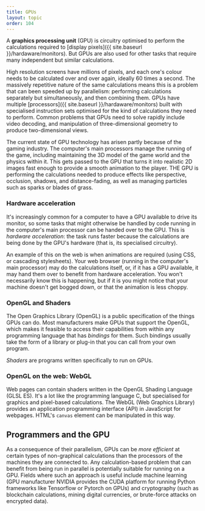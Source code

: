 ```yaml
---
title: GPUs
layout: topic
order: 104
---
```


A **graphics processing unit** (GPU) is circuitry optimised to perform the
calculations required to [display pixels]({{ site.baseurl }}/hardaware/monitors).
But GPUs are also used for other tasks that require many independent but
similar calculations.

High resolution screens have millions of pixels, and each one's colour needs to
be calculated over and over again, ideally 60 times a second. The massively
repetitive nature of the same calculations means this is a problem that can
been speeded up by parallelism: performing calculations separately but
simultaneously, and then combining them. GPUs have multiple
[processors]({{ site.baseurl }}/hardaware/monitors) built with specialised
instruction sets optimised for the kind of calculations they need to perform.
Common problems that GPUs need to solve rapidly include video decoding, and
manipulation of three-dimensional geometry to produce two-dimensional views.

The current state of GPU technology has arisen partly because of the gaming
industry. The computer's main processors manage the running of the game,
including maintaining the 3D model of the game world and the physics within it.
This gets passed to the GPU that turns it into realistic 2D images fast enough
to provide a smooth animation to the player. THE GPU is performing the
calculations needed to produce effects like perspective, occlusion, shadows,
and distance-fading, as well as managing particles such as sparks or blades of
grass.

### Hardware acceleration

It's increasingly common for a computer to have a GPU available to drive its
monitor, so some tasks that might otherwise be handled by code running in the
computer's main processor can be handed over to the GPU. This is _hardware
acceleration_: the task runs faster because the calculations are being done by
the GPU's hardware (that is, its specialised circuitry).

An example of this on the web is when animations are required (using CSS, or
cascading stylesheets). Your web browser (running in the computer's main
processor) may do the calculations itself, or, if it has a GPU available, it
may hand them over to benefit from hardware acceleration. You won't necessarily
know this is happening, but if it is you might notice that your machine doesn't
get bogged down, or that the animation is less choppy.

### OpenGL and Shaders

The Open Graphics Library (OpenGL) is a public specification of the things GPUs
can do. Most manufacturers make GPUs that support the OpenGL, which makes it
feasible to access their capabilities from within any programming language that
has _bindings_ for them. Such bindings usually take the form of a library or
plug-in that you can call from your own program.

_Shaders_ are programs written specifically to run on GPUs.

### OpenGL on the web: WebGL

<canvas class="js-only" id="glcanvas" width="640" height="640"></canvas>

Web pages can contain shaders written in the OpenGL Shading Language (GLSL ES).
It's a lot like the programming language C, but specialised for graphics and
pixel-based calculations. The WebGL (Web Graphics Library) provides an
application programming interface (API) in JavaScript for webpages. HTML's
`canvas` element can be manipulated in this way.

<p id="webgl-capability" class="js-only"></p>

## Programmers and the GPU

As a consequence of their parallelism, GPUs can be _more efficient_ at certain
types of non-graphical calculations than the processors of the machines they
are connected to. Any calculation-based problem that can benefit from being run
in parallel is potentially suitable for running on a GPU. Fields where such an
approach is useful include machine learning (GPU manufacturer NVIDIA provides
the CUDA platform for running Python frameworks like Tensorflow or Pytorch on
GPUs) and cryptography (such as blockchain calculations, mining digital
currencies, or brute-force attacks on encrypted data).

<script src="{{ site.baseurl }}/js/gl-matrix-min.js"></script>
<script src="{{ site.baseurl }}/js/webgl-demo-custom.js"></script>
<script>
  const MAX_CANVAS_X = 600;
  const MAX_CANVAS_Y = 600;
  const webgl_paragraph = document.getElementById("webgl-capability");
  const canvas = document.getElementById("glcanvas");
  var gl = canvas.getContext("webgl") || canvas.getContext("experimental-webgl");
  if (gl && gl instanceof WebGLRenderingContext) {
    webgl_paragraph.innerHTML =
      "Your browser supports WebGL: it’s driving the animation above. You can inspect the "
      + "<a href='{{ site.baseurl }}/js/webgl-demo-custom.js'>JavaScript that’s running it</a>. "
      + "The code is from <a href='https://developer.mozilla.org/en-US/docs/Web/API/WebGL_API/Tutorial'>MDN’s WebGL tutorial</a>." ;
      // note: the MDN code is available under CC0 (public domain) license
    
  } else {
    webgl_paragraph.innerHTML = "Your browser does not support WebGL.";
  }

  let max_x = document.getElementsByClassName("main-content")[0].clientWidth * 0.9;
  let x = MAX_CANVAS_X;
  let y = MAX_CANVAS_Y;
  if (max_x < MAX_CANVAS_X) {
    x = max_x;
    y *= (x/MAX_CANVAS_X) // i.e., scaled same as x
  }
  canvas.width = x;
  canvas.height = y;
  canvas.style.width = x;
  canvas.style.height = y;
  main("{{ site.baseurl }}/images/cube-texture.png");
</script>
